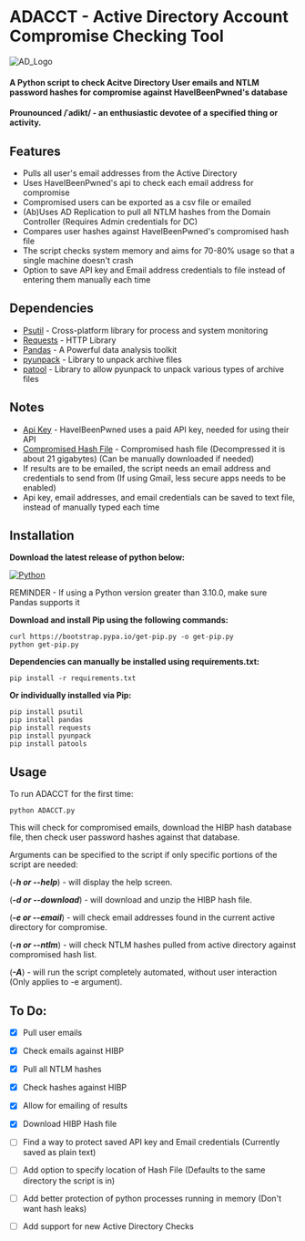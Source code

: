 # ADACCT - Active Directory Account Compromise Checking Tool

![AD_Logo](https://user-images.githubusercontent.com/33561466/138386605-36291c2a-c68f-4390-84a7-5567d8b624e1.png)

#### A Python script to check Acitve Directory User emails and NTLM password hashes for compromise against HaveIBeenPwned's database
#### Prounounced /ˈadikt/ - an enthusiastic devotee of a specified thing or activity.

## Features
- Pulls all user's email addresses from the Active Directory
- Uses HaveIBeenPwned's api to check each email address for compromise
- Compromised users can be exported as a csv file or emailed
- (Ab)Uses AD Replication to pull all NTLM hashes from the Domain Controller (Requires Admin credentials for DC)
- Compares user hashes against HaveIBeenPwned's compromised hash file
- The script checks system memory and aims for 70-80% usage so that a single machine doesn't crash
- Option to save API key and Email address credentials to file instead of entering them manually each time

## Dependencies
- [Psutil](https://pypi.org/project/psutil/) - Cross-platform library for process and system monitoring
- [Requests](https://pypi.org/project/requests/) - HTTP Library
- [Pandas](https://pypi.org/project/pandas/) - A Powerful data analysis toolkit
- [pyunpack](https://pypi.org/project/pyunpack/) - Library to unpack archive files
- [patool](https://pypi.org/project/patool/) - Library to allow pyunpack to unpack various types of archive files

## Notes
- [Api Key](https://haveibeenpwned.com/API/Key) - HaveIBeenPwned uses a paid API key, needed for using their API
- [Compromised Hash File](https://haveibeenpwned.com/Passwords) - Compromised hash file (Decompressed it is about 21 gigabytes) (Can be manually downloaded if needed)
- If results are to be emailed, the script needs an email address and credentials to send from (If using Gmail, less secure apps needs to be enabled)
- Api key, email addresses, and email credentials can be saved to text file, instead of manually typed each time

## Installation
**Download the latest release of python below:**

[![Python](https://www.python.org/static/community_logos/python-powered-w-100x40.png)](https://www.python.org/downloads/)

REMINDER - If using a Python version greater than 3.10.0, make sure Pandas supports it

**Download and install Pip using the following commands:**
```
curl https://bootstrap.pypa.io/get-pip.py -o get-pip.py
python get-pip.py
```
**Dependencies can manually be installed using requirements.txt:**
```
pip install -r requirements.txt
```
**Or individually installed via Pip:**
```
pip install psutil
pip install pandas
pip install requests
pip install pyunpack
pip install patools
```

## Usage
To run ADACCT for the first time:
```
python ADACCT.py
```
This will check for compromised emails, download the HIBP hash database file, then check user password hashes against that database.

Arguments can be specified to the script if only specific portions of the script are needed:

(***-h or --help***) - will display the help screen.

(***-d or --download***)  - will download and unzip the HIBP hash file.

(***-e or --email***) - will check email addresses found in the current active directory for compromise.

(***-n or --ntlm***) - will check NTLM hashes pulled from active directory against compromised hash list.

(***-A***) - will run the script completely automated, without user interaction (Only applies to -e argument).

## To Do:

- [x] Pull user emails
- [x] Check emails against HIBP
- [x] Pull all NTLM hashes
- [x] Check hashes against HIBP
- [x] Allow for emailing of results
- [x] Download HIBP Hash file
- [ ] Find a way to protect saved API key and Email credentials (Currently saved as plain text)
- [ ] Add option to specify location of Hash File (Defaults to the same directory the script is in)
- [ ] Add better protection of python processes running in memory (Don't want hash leaks)
- [ ] Add support for new Active Directory Checks



